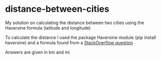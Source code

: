 # distance-between-cities
My solution on calculating the distance between two cities using the Haversine formula (latitude and longitude)

To calculate the distance I used the package Haversine module (pip install haversine) and a formula found from a [StackOverflow question](https://stackoverflow.com/questions/29545704/fast-haversine-approximation-python-pandas)
.

Answers are given in km and mi